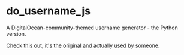 # do_username_js

A DigitalOcean-community-themed username generator - the Python version.

[Check this out, it's the original and actually used by someone.](https://github.com/MattIPv4/do_username/)
